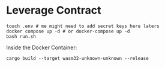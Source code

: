 # Leverage Contract
```
touch .env # me might need to add secret keys here laters
docker compose up -d # or docker-compose up -d
bash run.sh
```

Inside the Docker Container:
```
cargo build --target wasm32-unknown-unknown --release
```